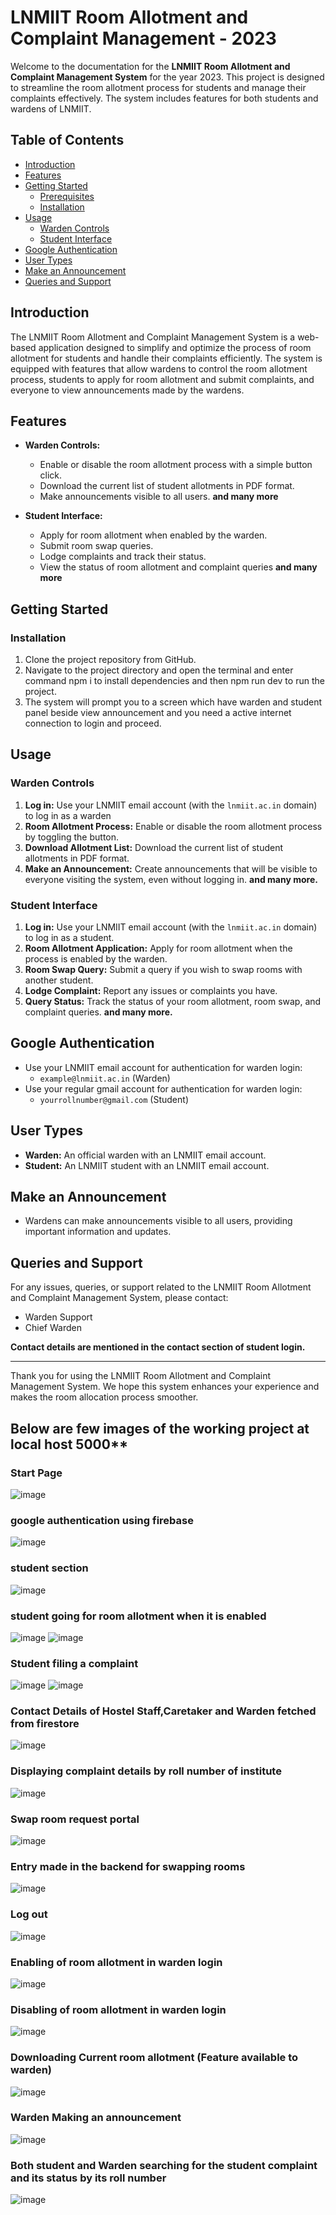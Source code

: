 # LNMIIT Room Allotment and Complaint Management - 2023

Welcome to the documentation for the **LNMIIT Room Allotment and Complaint Management System** for the year 2023. This project is designed to streamline the room allotment process for students and manage their complaints effectively. The system includes features for both students and wardens of LNMIIT.

## Table of Contents

- [Introduction](#introduction)
- [Features](#features)
- [Getting Started](#getting-started)
  - [Prerequisites](#prerequisites)
  - [Installation](#installation)
- [Usage](#usage)
  - [Warden Controls](#warden-controls)
  - [Student Interface](#student-interface)
- [Google Authentication](#google-authentication)
- [User Types](#user-types)
- [Make an Announcement](#make-an-announcement)
- [Queries and Support](#queries-and-support)

## Introduction

The LNMIIT Room Allotment and Complaint Management System is a web-based application designed to simplify and optimize the process of room allotment for students and handle their complaints efficiently. The system is equipped with features that allow wardens to control the room allotment process, students to apply for room allotment and submit complaints, and everyone to view announcements made by the wardens.

## Features

- **Warden Controls:**
  - Enable or disable the room allotment process with a simple button click.
  - Download the current list of student allotments in PDF format.
  - Make announcements visible to all users. **and many more**

- **Student Interface:**
  - Apply for room allotment when enabled by the warden.
  - Submit room swap queries.
  - Lodge complaints and track their status.
  - View the status of room allotment and complaint queries **and many more**

## Getting Started



### Installation

1. Clone the project repository from GitHub.
2. Navigate to the project directory and open the terminal and enter command npm i to install dependencies and then npm run dev to run the project.
3. The system will prompt you to a screen which have warden and student panel beside view announcement and you need a active internet connection to login and proceed.

## Usage

### Warden Controls

1. **Log in:** Use your LNMIIT email account (with the `lnmiit.ac.in` domain) to log in as a warden 
2. **Room Allotment Process:** Enable or disable the room allotment process by toggling the button.
3. **Download Allotment List:** Download the current list of student allotments in PDF format.
4. **Make an Announcement:** Create announcements that will be visible to everyone visiting the system, even without logging in.
   **and many more.**
### Student Interface

1. **Log in:** Use your LNMIIT email account (with the `lnmiit.ac.in` domain) to log in as a student.
2. **Room Allotment Application:** Apply for room allotment when the process is enabled by the warden.
3. **Room Swap Query:** Submit a query if you wish to swap rooms with another student.
4. **Lodge Complaint:** Report any issues or complaints you have.
5. **Query Status:** Track the status of your room allotment, room swap, and complaint queries.
**and many more.**

## Google Authentication

- Use your LNMIIT email account for authentication for warden login:
  - `example@lnmiit.ac.in` (Warden)
- Use your regular gmail account for authentication for warden login:
  - `yourrollnumber@gmail.com` (Student)

## User Types

- **Warden:** An official warden with an LNMIIT email account.
- **Student:** An LNMIIT student with an LNMIIT email account.

## Make an Announcement

- Wardens can make announcements visible to all users, providing important information and updates.

## Queries and Support

For any issues, queries, or support related to the LNMIIT Room Allotment and Complaint Management System, please contact:

- Warden Support
- Chief Warden

**Contact details are mentioned in the contact section of student login.**

---

Thank you for using the LNMIIT Room Allotment and Complaint Management System. We hope this system enhances your experience and makes the room allocation process smoother.


## Below are few images of the working project at local host 5000**

### Start Page
![image](./1.png)
### google authentication using firebase
![image](./2.png)
###  student section
![image](./3.png)
### student going for room allotment when it is enabled
![image](./4.png)
![image](./5.png)
### Student filing a complaint
![image](./6.png)
![image](./7.png)
### Contact Details of Hostel Staff,Caretaker and Warden fetched from firestore
![image](./8.png)
### Displaying complaint details by roll number of institute
![image](./11.png)
### Swap room request portal
![image](./12.png)
### Entry made in the backend for swapping rooms
![image](./13.png)
### Log out
![image](./14.png)
### Enabling of room allotment in warden login
![image](./15.png)
### Disabling of room allotment in warden login
![image](./16.png)
### Downloading Current room allotment (Feature available to warden)
![image](./17.png)
### Warden Making an announcement
![image](./21.png)
### Both student and Warden searching for the student complaint and its status by its roll number
![image](./22.png)
